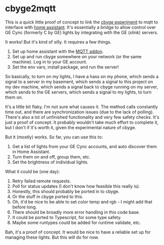 cbyge2mqtt
==========

This is a quick little proof of concept to link the [cbyge experiment](https://github.com/unixpickle/cbyge) to mqtt to interface with [home assistant](https://www.home-assistant.io/). It's essentially a bridge to allow control over GE Cync (formerly C by GE) lights by integrating with the GE (xlink) servers.

It works! But it's kind of silly. It requires a few things.

1. Set up home assistant with the [MQTT addon](https://www.home-assistant.io/integrations/mqtt/).
2. Set up and run cbyge somewhere on your network (or the same machine). Log in to your GE account.
3. Set the env vars, install package, and run the server!

So basically, to turn on my lights, I have a hass on my phone, which sends a signal to a server in my basement, which sends a signal to this project on my dev machine, which sends a signal back to cbyge running on my server, which sends to the GE servers, which sends a signal to my lights, to turn them on.

It's a little bit flaky. I'm not sure what causes it. The method calls constantly time out, and there are synchronization issues (due to the lack of polling). There's also a lot of unfinished functionality and very few safety checks. It's just a proof of concept. It probably wouldn't take much effort to complete it, but I don't if it's worth it, given the experimental nature of cbyge.

But it (mostly) works. So far, you can use this to:

1. Get a list of lights from your GE Cync accounts, and auto discover them in Home Assistant.
2. Turn them on and off, group them, etc.
3. Set the brightness of individual lights.

What it could be (one day):

1. Retry failed remote requests.
2. Poll for status updates (I don't know how feasible this really is).
3. Honestly, this should probably be ported in to cbyge.
4. Or the stuff in cbyge ported to this.
5. Oh, it'd be nice to be able to set color temp and rgb - I might add that before long.
6. There should be broadly more error handling in this code base.
7. It could be ported to Typescript, for some type safety.
8. Maybe some runtypes could be added for runtime validate, etc.

Bah, it's a proof of concept. It would be nice to have a reliable set up for managing these lights. But this will do for now.

